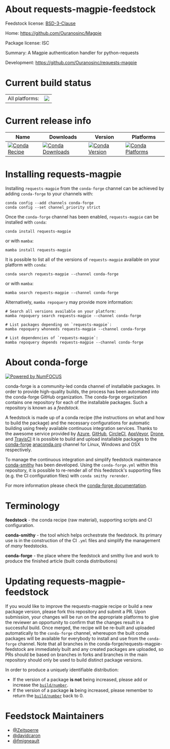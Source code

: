 About requests-magpie-feedstock
===============================

Feedstock license: [BSD-3-Clause](https://github.com/conda-forge/requests-magpie-feedstock/blob/main/LICENSE.txt)

Home: https://github.com/Ouranosinc/Magpie

Package license: ISC

Summary: A Magpie authentication handler for python-requests

Development: https://github.com/Ouranosinc/requests-magpie

Current build status
====================


<table><tr><td>All platforms:</td>
    <td>
      <a href="https://dev.azure.com/conda-forge/feedstock-builds/_build/latest?definitionId=8412&branchName=main">
        <img src="https://dev.azure.com/conda-forge/feedstock-builds/_apis/build/status/requests-magpie-feedstock?branchName=main">
      </a>
    </td>
  </tr>
</table>

Current release info
====================

| Name | Downloads | Version | Platforms |
| --- | --- | --- | --- |
| [![Conda Recipe](https://img.shields.io/badge/recipe-requests--magpie-green.svg)](https://anaconda.org/conda-forge/requests-magpie) | [![Conda Downloads](https://img.shields.io/conda/dn/conda-forge/requests-magpie.svg)](https://anaconda.org/conda-forge/requests-magpie) | [![Conda Version](https://img.shields.io/conda/vn/conda-forge/requests-magpie.svg)](https://anaconda.org/conda-forge/requests-magpie) | [![Conda Platforms](https://img.shields.io/conda/pn/conda-forge/requests-magpie.svg)](https://anaconda.org/conda-forge/requests-magpie) |

Installing requests-magpie
==========================

Installing `requests-magpie` from the `conda-forge` channel can be achieved by adding `conda-forge` to your channels with:

```
conda config --add channels conda-forge
conda config --set channel_priority strict
```

Once the `conda-forge` channel has been enabled, `requests-magpie` can be installed with `conda`:

```
conda install requests-magpie
```

or with `mamba`:

```
mamba install requests-magpie
```

It is possible to list all of the versions of `requests-magpie` available on your platform with `conda`:

```
conda search requests-magpie --channel conda-forge
```

or with `mamba`:

```
mamba search requests-magpie --channel conda-forge
```

Alternatively, `mamba repoquery` may provide more information:

```
# Search all versions available on your platform:
mamba repoquery search requests-magpie --channel conda-forge

# List packages depending on `requests-magpie`:
mamba repoquery whoneeds requests-magpie --channel conda-forge

# List dependencies of `requests-magpie`:
mamba repoquery depends requests-magpie --channel conda-forge
```


About conda-forge
=================

[![Powered by
NumFOCUS](https://img.shields.io/badge/powered%20by-NumFOCUS-orange.svg?style=flat&colorA=E1523D&colorB=007D8A)](https://numfocus.org)

conda-forge is a community-led conda channel of installable packages.
In order to provide high-quality builds, the process has been automated into the
conda-forge GitHub organization. The conda-forge organization contains one repository
for each of the installable packages. Such a repository is known as a *feedstock*.

A feedstock is made up of a conda recipe (the instructions on what and how to build
the package) and the necessary configurations for automatic building using freely
available continuous integration services. Thanks to the awesome service provided by
[Azure](https://azure.microsoft.com/en-us/services/devops/), [GitHub](https://github.com/),
[CircleCI](https://circleci.com/), [AppVeyor](https://www.appveyor.com/),
[Drone](https://cloud.drone.io/welcome), and [TravisCI](https://travis-ci.com/)
it is possible to build and upload installable packages to the
[conda-forge](https://anaconda.org/conda-forge) [anaconda.org](https://anaconda.org/)
channel for Linux, Windows and OSX respectively.

To manage the continuous integration and simplify feedstock maintenance
[conda-smithy](https://github.com/conda-forge/conda-smithy) has been developed.
Using the ``conda-forge.yml`` within this repository, it is possible to re-render all of
this feedstock's supporting files (e.g. the CI configuration files) with ``conda smithy rerender``.

For more information please check the [conda-forge documentation](https://conda-forge.org/docs/).

Terminology
===========

**feedstock** - the conda recipe (raw material), supporting scripts and CI configuration.

**conda-smithy** - the tool which helps orchestrate the feedstock.
                   Its primary use is in the construction of the CI ``.yml`` files
                   and simplify the management of *many* feedstocks.

**conda-forge** - the place where the feedstock and smithy live and work to
                  produce the finished article (built conda distributions)


Updating requests-magpie-feedstock
==================================

If you would like to improve the requests-magpie recipe or build a new
package version, please fork this repository and submit a PR. Upon submission,
your changes will be run on the appropriate platforms to give the reviewer an
opportunity to confirm that the changes result in a successful build. Once
merged, the recipe will be re-built and uploaded automatically to the
`conda-forge` channel, whereupon the built conda packages will be available for
everybody to install and use from the `conda-forge` channel.
Note that all branches in the conda-forge/requests-magpie-feedstock are
immediately built and any created packages are uploaded, so PRs should be based
on branches in forks and branches in the main repository should only be used to
build distinct package versions.

In order to produce a uniquely identifiable distribution:
 * If the version of a package **is not** being increased, please add or increase
   the [``build/number``](https://docs.conda.io/projects/conda-build/en/latest/resources/define-metadata.html#build-number-and-string).
 * If the version of a package **is** being increased, please remember to return
   the [``build/number``](https://docs.conda.io/projects/conda-build/en/latest/resources/define-metadata.html#build-number-and-string)
   back to 0.

Feedstock Maintainers
=====================

* [@Zeitsperre](https://github.com/Zeitsperre/)
* [@davidcaron](https://github.com/davidcaron/)
* [@fmigneault](https://github.com/fmigneault/)

